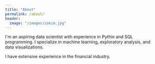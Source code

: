 ```yaml
---
title: "About"
permalink: /about/
header:
  image: "/images/zakim.jpg"
---
```


I'm an aspiring data scientist with experience in Pythin  and SQL programming. I specialize in machine learning, exploratory analysis, and data visualizations.

I have extensive experience in the financial industry.
